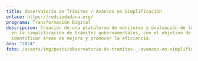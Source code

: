 ```yaml
---
title: Observatorio de Trámites / Avances en Simplificación
enlace: https://redciudadana.org/
programa: Transformación Digital
descripcion: Creación de una plataforma de monitoreo y evaluación de los avances
  en la simplificación de trámites gubernamentales, con el objetivo de
  identificar áreas de mejora y promover la eficiencia.
ano: "2024"
foto: /assets/img/posts/observatorio-de-tramites-_-avances-en-simplificacio╠ün.png
---
```

